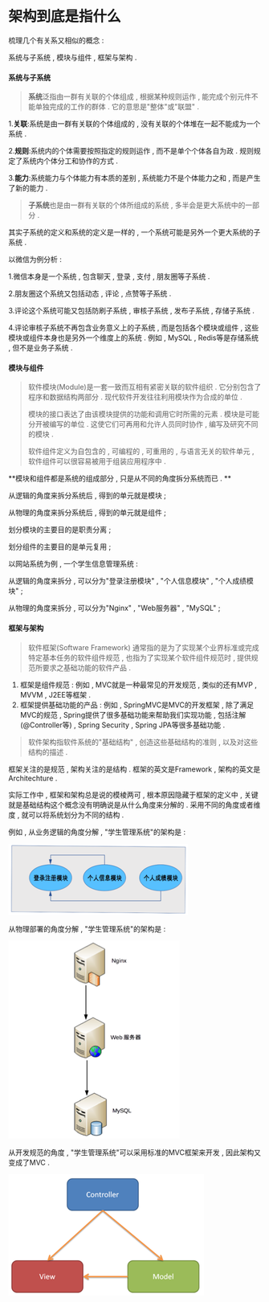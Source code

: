 # 架构到底是指什么

梳理几个有关系又相似的概念 :

系统与子系统 , 模块与组件 , 框架与架构 .

#### 系统与子系统

> **系统**泛指由一群有关联的个体组成 , 根据某种规则运作 , 能完成个别元件不能单独完成的工作的群体 . 它的意思是"整体"或"联盟" .

1.**关联**:系统是由一群有关联的个体组成的 , 没有关联的个体堆在一起不能成为一个系统 .

2.**规则**:系统内的个体需要按照指定的规则运作 , 而不是单个个体各自为政 . 规则规定了系统内个体分工和协作的方式 .

3.**能力**:系统能力与个体能力有本质的差别 , 系统能力不是个体能力之和 , 而是产生了新的能力 .

> **子系统**也是由一群有关联的个体所组成的系统 , 多半会是更大系统中的一部分 .

其实子系统的定义和系统的定义是一样的 , 一个系统可能是另外一个更大系统的子系统 .

以微信为例分析 :

1.微信本身是一个系统 , 包含聊天 , 登录 , 支付 , 朋友圈等子系统 .

2.朋友圈这个系统又包括动态 , 评论 , 点赞等子系统 .

3.评论这个系统可能又包括防刷子系统 , 审核子系统 , 发布子系统 , 存储子系统 .

4.评论审核子系统不再包含业务意义上的子系统 , 而是包括各个模块或组件 , 这些模块或组件本身也是另外一个维度上的系统 . 例如 , MySQL , Redis等是存储系统 , 但不是业务子系统 .

#### 模块与组件

> 软件模块\(Module\)是一套一致而互相有紧密关联的软件组织 . 它分别包含了程序和数据结构两部分 . 现代软件开发往往利用模块作为合成的单位 .
>
> 模块的接口表达了由该模块提供的功能和调用它时所需的元素 . 模块是可能分开被编写的单位 . 这使它们可再用和允许人员同时协作 , 编写及研究不同的模块 .
>
> 软件组件定义为自包含的 , 可编程的 , 可重用的 , 与语言无关的软件单元 , 软件组件可以很容易被用于组装应用程序中 .

**模块和组件都是系统的组成部分 , 只是从不同的角度拆分系统而已 . **

从逻辑的角度来拆分系统后 , 得到的单元就是模块 ;

从物理的角度来拆分系统后 , 得到的单元就是组件 ;

划分模块的主要目的是职责分离 ;

划分组件的主要目的是单元复用 ;

以网站系统为例 , 一个学生信息管理系统 :

从逻辑的角度来拆分 , 可以分为"登录注册模块" , "个人信息模块" , "个人成绩模块" ;

从物理的角度来拆分 , 可以分为"Nginx" , "Web服务器" , "MySQL" ;

#### 框架与架构

> 软件框架\(Software Framework\) 通常指的是为了实现某个业界标准或完成特定基本任务的软件组件规范 , 也指为了实现某个软件组件规范时 , 提供规范所要求之基础功能的软件产品 .

1. 框架是组件规范 :  例如 , MVC就是一种最常见的开发规范 , 类似的还有MVP , MVVM , J2EE等框架 . 
2. 框架提供基础功能的产品 : 例如 , SpringMVC是MVC的开发框架 , 除了满足MVC的规范 , Spring提供了很多基础功能来帮助我们实现功能 , 包括注解\(@Controller等\) , Spring Security , Spring JPA等很多基础功能 . 

> 软件架构指软件系统的"基础结构" , 创造这些基础结构的准则 , 以及对这些结构的描述 .

框架关注的是规范 , 架构关注的是结构 . 框架的英文是Framework , 架构的英文是Architechture .

实际工作中 , 框架和架构总是说的模棱两可 , 根本原因隐藏于框架的定义中 , 关键就是基础结构这个概念没有明确说是从什么角度来分解的 . 采用不同的角度或者维度 , 就可以将系统划分为不同的结构 .

例如 , 从业务逻辑的角度分解 , "学生管理系统"的架构是 :

![](/assets/luojijiaodu.png)

从物理部署的角度分解 , "学生管理系统"的架构是 :

![](/assets/wulibushu.png)

从开发规范的角度 , "学生管理系统"可以采用标准的MVC框架来开发 , 因此架构又变成了MVC . 

![](/assets/kaifaguifan.png)

